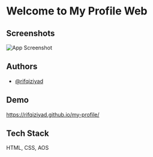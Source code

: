 
# Welcome to My Profile Web



## Screenshots

![App Screenshot](/image/home.png)


## Authors

- [@rifqiziyad](https://www.github.com/rifqiziyad)


## Demo

https://rifqiziyad.github.io/my-profile/


## Tech Stack

HTML, CSS, AOS




